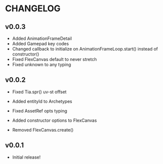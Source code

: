 # CHANGELOG

## v0.0.3
- Added AnimationFrameDetail
- Added Gamepad key codes
- Changed callback to initialize on AnimationFrameLoop.start() instead of constructor()
- Fixed FlexCanvas default to never stretch
- Fixed unknown to any typing

## v0.0.2
- Fixed Tia.spr() uv-st offset
- Added entityId to Archetypes
- Fixed AssetRef opts typing
- Added constructor options to FlexCanvas

- Removed FlexCanvas.create()

## v0.0.1
- Initial release!
